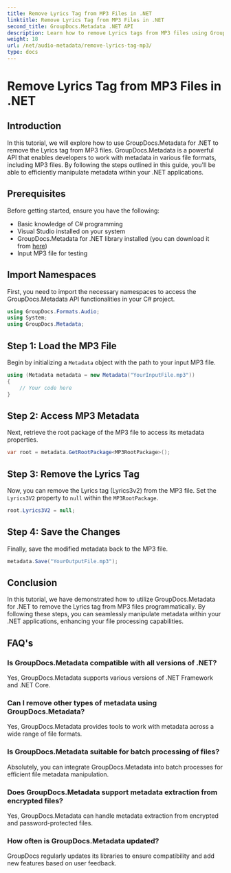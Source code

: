 ```yaml
---
title: Remove Lyrics Tag from MP3 Files in .NET
linktitle: Remove Lyrics Tag from MP3 Files in .NET
second_title: GroupDocs.Metadata .NET API
description: Learn how to remove Lyrics tags from MP3 files using GroupDocs.Metadata for .NET. Follow our step-by-step guide for efficient metadata manipulation.
weight: 18
url: /net/audio-metadata/remove-lyrics-tag-mp3/
type: docs
---
```

# Remove Lyrics Tag from MP3 Files in .NET

## Introduction
In this tutorial, we will explore how to use GroupDocs.Metadata for .NET to remove the Lyrics tag from MP3 files. GroupDocs.Metadata is a powerful API that enables developers to work with metadata in various file formats, including MP3 files. By following the steps outlined in this guide, you'll be able to efficiently manipulate metadata within your .NET applications.
## Prerequisites
Before getting started, ensure you have the following:
- Basic knowledge of C# programming
- Visual Studio installed on your system
- GroupDocs.Metadata for .NET library installed (you can download it from [here](https://releases.groupdocs.com/metadata/net/))
- Input MP3 file for testing

## Import Namespaces
First, you need to import the necessary namespaces to access the GroupDocs.Metadata API functionalities in your C# project.
```csharp
using GroupDocs.Formats.Audio;
using System;
using GroupDocs.Metadata;
```
## Step 1: Load the MP3 File
Begin by initializing a `Metadata` object with the path to your input MP3 file.
```csharp
using (Metadata metadata = new Metadata("YourInputFile.mp3"))
{
    // Your code here
}
```
## Step 2: Access MP3 Metadata
Next, retrieve the root package of the MP3 file to access its metadata properties.
```csharp
var root = metadata.GetRootPackage<MP3RootPackage>();
```
## Step 3: Remove the Lyrics Tag
Now, you can remove the Lyrics tag (Lyrics3v2) from the MP3 file. Set the `Lyrics3V2` property to `null` within the `MP3RootPackage`.
```csharp
root.Lyrics3V2 = null;
```
## Step 4: Save the Changes
Finally, save the modified metadata back to the MP3 file.
```csharp
metadata.Save("YourOutputFile.mp3");
```

## Conclusion
In this tutorial, we have demonstrated how to utilize GroupDocs.Metadata for .NET to remove the Lyrics tag from MP3 files programmatically. By following these steps, you can seamlessly manipulate metadata within your .NET applications, enhancing your file processing capabilities.

## FAQ's
### Is GroupDocs.Metadata compatible with all versions of .NET?
Yes, GroupDocs.Metadata supports various versions of .NET Framework and .NET Core.
### Can I remove other types of metadata using GroupDocs.Metadata?
Yes, GroupDocs.Metadata provides tools to work with metadata across a wide range of file formats.
### Is GroupDocs.Metadata suitable for batch processing of files?
Absolutely, you can integrate GroupDocs.Metadata into batch processes for efficient file metadata manipulation.
### Does GroupDocs.Metadata support metadata extraction from encrypted files?
Yes, GroupDocs.Metadata can handle metadata extraction from encrypted and password-protected files.
### How often is GroupDocs.Metadata updated?
GroupDocs regularly updates its libraries to ensure compatibility and add new features based on user feedback.
